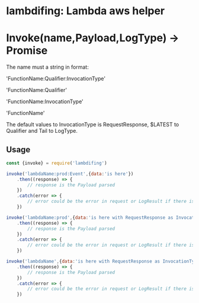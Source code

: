 # lambdifing: Lambda aws helper


# Invoke(name,Payload,LogType) -> Promise

The name must a string in format:

'FunctionName:Qualifier:InvocationType'

'FunctionName:Qualifier'

'FunctionName:InvocationType'

'FunctionName'


The default values to InvocationType is RequestResponse,
$LATEST to Qualifier and Tail to LogType.
## Usage

```js
const {invoke} = require('lambdifing')

invoke('lambdaName:prod:Event',{data:'is here'})
    .then((response) => {
        // response is the Payload parsed
    })
    .catch(error => {
        // error could be the error in request or LogResult if there is FunctionError
    })

invoke('lambdaName:prod',{data:'is here with RequestResponse as InvocationType'})
    .then((response) => {
        // response is the Payload parsed
    })
    .catch(error => {
        // error could be the error in request or LogResult if there is FunctionError
    })

invoke('lambdaName',{data:'is here with RequestResponse as InvocationType and Qualifier as $LATEST'})
    .then((response) => {
        // response is the Payload parsed
    })
    .catch(error => {
        // error could be the error in request or LogResult if there is FunctionError
    })

```
